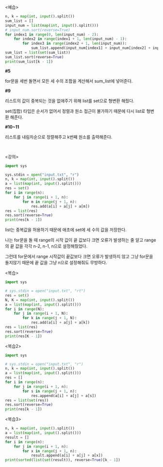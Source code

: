 <예습>

```python
n, k = map(int, input().split())
sum_list = []
input_num = list(map(int, input().split()))
# input_num.sort(reverse=True)
for index1 in range(0, len(input_num) - 2):
    for index2 in range(index1 + 1, len(input_num) - 1):
        for index3 in range(index2 + 1, len(input_num)):
            sum_list.append(input_num[index1] + input_num[index2] + input_num[index3])
sum_list = list(set(sum_list))
sum_list.sort(reverse=True)
print(sum_list[k - 1])
```

**#5**

for문을 세번 돌면서 모든 세 수의 조합을 계산해서 sum_list에 넣어준다.

**#9**

리스트의 값이 중복되는 것을 없애주기 위해 list를 set으로 형변환 해줬다.

set(집합) 타입은 순서가 없어서 정렬과 원소 접근이 불가하기 때문에 다시 list로 형변환 해준다.

**#10~11**

리스트를 내림차순으로 정렬해주고 k번째 원소를 출력해준다.

<br/>

<강의>

```python
import sys

sys.stdin = open("input.txt", "r")
n, k = map(int, input().split())
a = list(map(int, input().split()))
res = set()
for i in range(n):
    for j in range(i + 1, n):
        for m in range(j + 1, n):
            res.add(a[i] + a[j] + a[m])
res = list(res)
res.sort(reverse=True)
print(res[k - 1])
```

list는 중복값을 허용하기 때문에 애초에 set에 세 수의 값을 저장한다.

나는 for문을 돌 때 range의 시작 값이 끝 값보다 크면 오류가 발생하는 줄 알고 range의 끝 값을 각각 n-2, n-1, n으로 설정해줬었다.

그런데 for문에서 range 시작값이 끝값보다 크면 오류가 발생하지 않고 그냥 for문을 돌지않기 때문에 끝 값을 그냥 n으로 설정해줘도 무방하다.

<복습>

```python
import sys

# sys.stdin = open("input.txt", "rt")
res = set()
N, K = map(int, input().split())
a = list(map(int, input().split()))
for i in range(N):
    for j in range(i + 1, N):
        for k in range(j + 1, N):
            res.add(a[i] + a[j] + a[k])
res = list(res)
res.sort(reverse=True)
print(res[K - 1])
```

<복습2>

```python
import sys

# sys.stdin = open("input.txt", "r")
n, k = map(int, input().split())
a = list(map(int, input().split()))
res = []
for i in range(n):
    for j in range(i + 1, n):
        for s in range(j + 1, n):
            res.append(a[i] + a[j] + a[s])
res = list(set(res))
res.sort(reverse=True)
print(res[k - 1])
```

<복습3>

```python
n, k = map(int, input().split())
a = list(map(int, input().split()))
result = []
for i in range(n):
    for j in range(i + 1, n):
        for x in range(j + 1, n):
            result.append(a[i] + a[j] + a[x])
print(sorted(list(set(result)), reverse=True)[k - 1])
```
